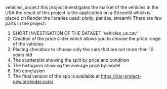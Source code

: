 vehicles_project
this project investigates the market of the vehicles in the USA
the result of this project is the application on a Streamlit which is placed on Render
the libraries used: plotly, pandas, streamlit
There are few parts in the project:
1. SHORT INVESTIGATION OF THE DATASET 'vehicles_us.csv' 
2. Creation of the price slider which allows you to choose the price range of the vehicles
3. Placing checkbox to choose only the cars that are not more then 10 years old
4. The scatterplot showing the split by price and condition
5. The histogarm showing the average price by model
6. The conclusion
7. The final version of the app is available at https://car-project-new.onrender.com/
